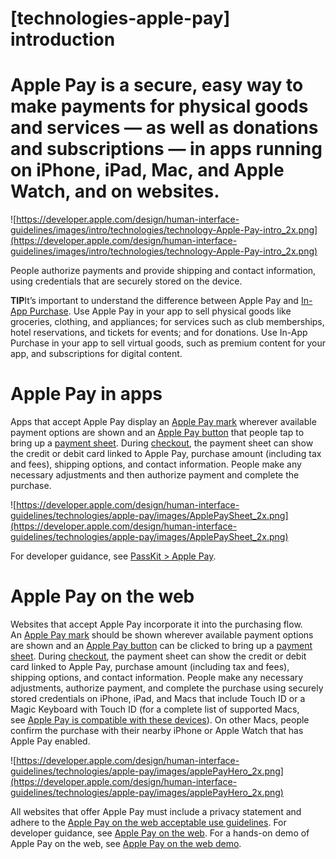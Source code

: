 # **[technologies-apple-pay] introduction**

# Apple Pay is a secure, easy way to make payments for physical goods and services — as well as donations and subscriptions — in apps running on iPhone, iPad, Mac, and Apple Watch, and on websites.

![https://developer.apple.com/design/human-interface-guidelines/images/intro/technologies/technology-Apple-Pay-intro_2x.png](https://developer.apple.com/design/human-interface-guidelines/images/intro/technologies/technology-Apple-Pay-intro_2x.png)

People authorize payments and provide shipping and contact information, using credentials that are securely stored on the device.

**TIP**It’s important to understand the difference between Apple Pay and [In-App Purchase](https://developer.apple.com/design/human-interface-guidelines/technologies/in-app-purchase/introduction). Use Apple Pay in your app to sell physical goods like groceries, clothing, and appliances; for services such as club memberships, hotel reservations, and tickets for events; and for donations. Use In-App Purchase in your app to sell virtual goods, such as premium content for your app, and subscriptions for digital content.

# **Apple Pay in apps**

Apps that accept Apple Pay display an [Apple Pay mark](https://developer.apple.com/design/human-interface-guidelines/technologies/apple-pay/buttons-and-marks/#apple-pay-mark) wherever available payment options are shown and an [Apple Pay button](https://developer.apple.com/design/human-interface-guidelines/technologies/apple-pay/buttons-and-marks/#button-types) that people tap to bring up a [payment sheet](https://developer.apple.com/design/human-interface-guidelines/technologies/apple-pay/checkout-and-payment/#customize-the-payment-sheet). During [checkout](https://developer.apple.com/design/human-interface-guidelines/technologies/apple-pay/checkout-and-payment/#streamline-the-checkout-process), the payment sheet can show the credit or debit card linked to Apple Pay, purchase amount (including tax and fees), shipping options, and contact information. People make any necessary adjustments and then authorize payment and complete the purchase.

![https://developer.apple.com/design/human-interface-guidelines/technologies/apple-pay/images/ApplePaySheet_2x.png](https://developer.apple.com/design/human-interface-guidelines/technologies/apple-pay/images/ApplePaySheet_2x.png)

For developer guidance, see [PassKit > Apple Pay](https://developer.apple.com/documentation/passkit/apple_pay).

# **Apple Pay on the web**

Websites that accept Apple Pay incorporate it into the purchasing flow. An [Apple Pay mark](https://developer.apple.com/design/human-interface-guidelines/technologies/apple-pay/buttons-and-marks/#apple-pay-mark) should be shown wherever available payment options are shown and an [Apple Pay button](https://developer.apple.com/design/human-interface-guidelines/technologies/apple-pay/buttons-and-marks/#button-types) can be clicked to bring up a [payment sheet](https://developer.apple.com/design/human-interface-guidelines/technologies/apple-pay/checkout-and-payment/#customize-the-payment-sheet). During [checkout](https://developer.apple.com/design/human-interface-guidelines/technologies/apple-pay/checkout-and-payment/#streamline-the-checkout-process), the payment sheet can show the credit or debit card linked to Apple Pay, purchase amount (including tax and fees), shipping options, and contact information. People make any necessary adjustments, authorize payment, and complete the purchase using securely stored credentials on iPhone, iPad, and Macs that include Touch ID or a Magic Keyboard with Touch ID (for a complete list of supported Macs, see [Apple Pay is compatible with these devices](https://support.apple.com/en-us/HT208531)). On other Macs, people confirm the purchase with their nearby iPhone or Apple Watch that has Apple Pay enabled.

![https://developer.apple.com/design/human-interface-guidelines/technologies/apple-pay/images/applePayHero_2x.png](https://developer.apple.com/design/human-interface-guidelines/technologies/apple-pay/images/applePayHero_2x.png)

All websites that offer Apple Pay must include a privacy statement and adhere to the [Apple Pay on the web acceptable use guidelines](https://developer.apple.com/apple-pay/acceptable-use-guidelines-for-websites/). For developer guidance, see [Apple Pay on the web](https://developer.apple.com/documentation/apple_pay_on_the_web). For a hands-on demo of Apple Pay on the web, see [Apple Pay on the web demo](https://applepaydemo.apple.com/).